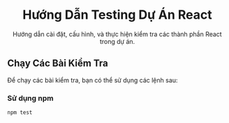 <div align='center'>
  <h1>Hướng Dẫn Testing Dự Án React</h1>
  <p>Hướng dẫn cài đặt, cấu hình, và thực hiện kiểm tra các thành phần React trong dự án.</p>
</div>


## Chạy Các Bài Kiểm Tra

Để chạy các bài kiểm tra, bạn có thể sử dụng các lệnh sau:

### Sử dụng npm

```bash
npm test
```